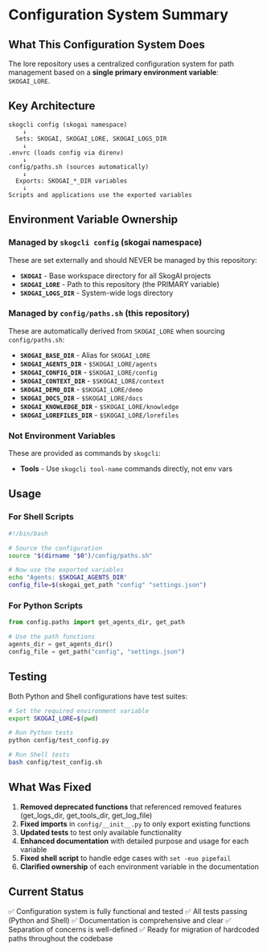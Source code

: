 # Configuration System Summary

## What This Configuration System Does

The lore repository uses a centralized configuration system for path management based on a **single primary environment variable**: `SKOGAI_LORE`.

## Key Architecture

```
skogcli config (skogai namespace)
    ↓
  Sets: SKOGAI, SKOGAI_LORE, SKOGAI_LOGS_DIR
    ↓
.envrc (loads config via direnv)
    ↓
config/paths.sh (sources automatically)
    ↓
  Exports: SKOGAI_*_DIR variables
    ↓
Scripts and applications use the exported variables
```

## Environment Variable Ownership

### Managed by `skogcli config` (skogai namespace)

These are set externally and should NEVER be managed by this repository:

- **`SKOGAI`** - Base workspace directory for all SkogAI projects
- **`SKOGAI_LORE`** - Path to this repository (the PRIMARY variable)
- **`SKOGAI_LOGS_DIR`** - System-wide logs directory

### Managed by `config/paths.sh` (this repository)

These are automatically derived from `SKOGAI_LORE` when sourcing `config/paths.sh`:

- **`SKOGAI_BASE_DIR`** - Alias for `SKOGAI_LORE`
- **`SKOGAI_AGENTS_DIR`** - `$SKOGAI_LORE/agents`
- **`SKOGAI_CONFIG_DIR`** - `$SKOGAI_LORE/config`
- **`SKOGAI_CONTEXT_DIR`** - `$SKOGAI_LORE/context`
- **`SKOGAI_DEMO_DIR`** - `$SKOGAI_LORE/demo`
- **`SKOGAI_DOCS_DIR`** - `$SKOGAI_LORE/docs`
- **`SKOGAI_KNOWLEDGE_DIR`** - `$SKOGAI_LORE/knowledge`
- **`SKOGAI_LOREFILES_DIR`** - `$SKOGAI_LORE/lorefiles`

### Not Environment Variables

These are provided as commands by `skogcli`:

- **Tools** - Use `skogcli tool-name` commands directly, not env vars

## Usage

### For Shell Scripts

```bash
#!/bin/bash

# Source the configuration
source "$(dirname "$0")/config/paths.sh"

# Now use the exported variables
echo "Agents: $SKOGAI_AGENTS_DIR"
config_file=$(skogai_get_path "config" "settings.json")
```

### For Python Scripts

```python
from config.paths import get_agents_dir, get_path

# Use the path functions
agents_dir = get_agents_dir()
config_file = get_path("config", "settings.json")
```

## Testing

Both Python and Shell configurations have test suites:

```bash
# Set the required environment variable
export SKOGAI_LORE=$(pwd)

# Run Python tests
python config/test_config.py

# Run Shell tests
bash config/test_config.sh
```

## What Was Fixed

1. **Removed deprecated functions** that referenced removed features (get_logs_dir, get_tools_dir, get_log_file)
2. **Fixed imports** in `config/__init__.py` to only export existing functions
3. **Updated tests** to test only available functionality
4. **Enhanced documentation** with detailed purpose and usage for each variable
5. **Fixed shell script** to handle edge cases with `set -euo pipefail`
6. **Clarified ownership** of each environment variable in the documentation

## Current Status

✅ Configuration system is fully functional and tested
✅ All tests passing (Python and Shell)
✅ Documentation is comprehensive and clear
✅ Separation of concerns is well-defined
✅ Ready for migration of hardcoded paths throughout the codebase
